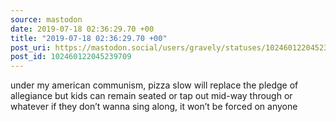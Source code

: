 ```yaml
---
source: mastodon
date: 2019-07-18 02:36:29.70 +00
title: "2019-07-18 02:36:29.70 +00"
post_uri: https://mastodon.social/users/gravely/statuses/102460122045239709
post_id: 102460122045239709
---
```

under my american communism, pizza slow will replace the pledge of allegiance but kids can remain seated or tap out mid-way through or whatever if they don’t wanna sing along, it won’t be forced on anyone


